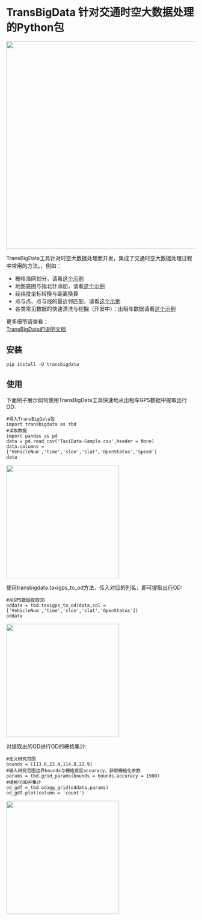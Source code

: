 # TransBigData 针对交通时空大数据处理的Python包

<img src="docs/source/_static/logo-wordmark-dark.png" style="width:550px">

TransBigData工具针对时空大数据处理而开发，集成了交通时空大数据处理过程中常用的方法。，例如：

* 栅格渔网划分，请看[这个示例](https://github.com/ni1o1/transbigdata/blob/master/example/example-grid.ipynb)
* 地图底图与指北针添加，请看[这个示例](https://github.com/ni1o1/transbigdata/blob/master/example/example-grid.ipynb)
* 经纬度坐标转换与距离换算
* 点与点、点与线的最近邻匹配，请看[这个示例](https://github.com/ni1o1/transbigdata/blob/master/example/example-ckdnearest.ipynb)
* 各类常见数据的快速清洗与挖掘（开发中）：出租车数据请看[这个示例](https://github.com/ni1o1/transbigdata/blob/master/example/example-od.ipynb)

更多细节请查看：  
[TransBigData的说明文档](https://transbigdata.readthedocs.io/en/latest/)


## 安装

    pip install -U transbigdata


## 使用

下面例子展示如何使用TransBigData工具快速地从出租车GPS数据中提取出行OD:

    #导入TransBigData包
    import transbigdata as tbd
    #读取数据    
    import pandas as pd
    data = pd.read_csv('TaxiData-Sample.csv',header = None) 
    data.columns = ['VehicleNum','time','slon','slat','OpenStatus','Speed'] 
    data

<img src="docs/source/_static/WX20211021-192131@2x.png" style="height:300px">

使用transbigdata.taxigps_to_od方法，传入对应的列名，即可提取出行OD:

    #从GPS数据提取OD
    oddata = tbd.taxigps_to_od(data,col = ['VehicleNum','time','slon','slat','OpenStatus'])
    oddata

<img src="docs/source/_static/WX20211021-190104@2x.png" style="height:300px">

对提取出的OD进行OD的栅格集计:

    #定义研究范围
    bounds = [113.6,22.4,114.8,22.9]
    #输入研究范围边界bounds与栅格宽度accuracy，获取栅格化参数
    params = tbd.grid_params(bounds = bounds,accuracy = 1500)
    #栅格化OD并集计
    od_gdf = tbd.odagg_grid(oddata,params)
    od_gdf.plot(column = 'count')

<img src="docs/source/_static/WX20211021-190524@2x.png" style="height:300px">